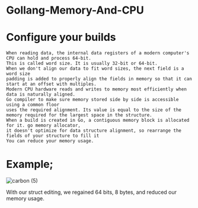 # Gollang-Memory-And-CPU

# Configure your builds
```
When reading data, the internal data registers of a modern computer's CPU can hold and process 64-bit.
This is called word size. It is usually 32-bit or 64-bit.
When we don't align our data to fit word sizes, the next field is a word size
padding is added to properly align the fields in memory so that it can start at an offset with multiples.
Modern CPU hardware reads and writes to memory most efficiently when data is naturally aligned.
Go compiler to make sure memory stored side by side is accessible using a common floor
uses the required alignment. Its value is equal to the size of the memory required for the largest space in the structure.
When a build is created in Go, a contiguous memory block is allocated for it. go memory allocator,
it doesn't optimize for data structure alignment, so rearrange the fields of your structure to fill it
You can reduce your memory usage.
```
# Example;
![carbon (5)](https://user-images.githubusercontent.com/92402372/186905545-1527dc9c-8ba0-4582-8058-3315524706f5.png)


With our struct editing, we regained 64 bits, 8 bytes, and reduced our memory usage.
